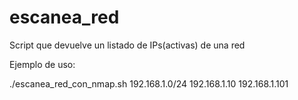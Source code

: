 # escanea_red
Script que devuelve un listado de IPs(activas) de una red

Ejemplo de uso:

./escanea_red_con_nmap.sh 192.168.1.0/24
192.168.1.10
192.168.1.101
